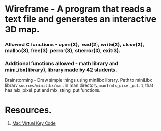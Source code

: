 # Wireframe - A program that reads a text file and generates an interactive 3D map.
### Allowed C functions - open(2), read(2), write(2), close(2), malloc(3), free(3), perror(3), strerror(3), exit(3).
### Additional functions allowed - math library and miniLibx(library), library made by 42 students.

Brainstorming - Draw simple things using minilibx library. Path to miniLibx library ```sources/minilibx/man```. In man directory, ```man1/mlx_pixel_put.1```, that has mlx_pixel_put and mlx_string_put functions.

# Resources.
1. [Mac Virtual Key Code](https://stackoverflow.com/questions/3202629/where-can-i-find-a-list-of-mac-virtual-key-codes)
